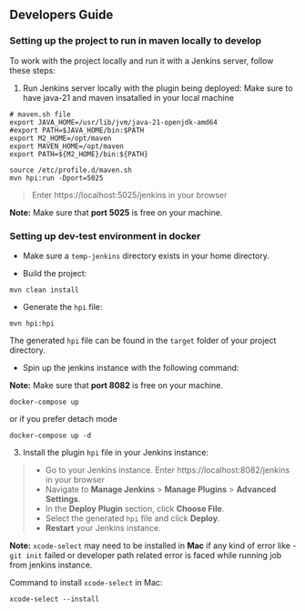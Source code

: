 ## Developers Guide

### Setting up the project to run in maven locally to develop
To work with the project locally and run it with a Jenkins server, follow these steps:

1. Run Jenkins server locally with the plugin being deployed:
Make sure to have java-21 and maven insatalled in your local machine

```
# maven.sh file
export JAVA_HOME=/usr/lib/jvm/java-21-openjdk-amd64
#export PATH=$JAVA_HOME/bin:$PATH
export M2_HOME=/opt/maven
export MAVEN_HOME=/opt/maven
export PATH=${M2_HOME}/bin:${PATH}
```

```
source /etc/profile.d/maven.sh 
mvn hpi:run -Dport=5025 
```
> Enter https://localhost:5025/jenkins in your browser

**Note:** Make sure that **port 5025** is free on your machine.

### Setting up dev-test environment in docker

* Make sure a `temp-jenkins` directory exists in your home directory.

* Build the project:
```
mvn clean install
```

* Generate the `hpi` file:
```
mvn hpi:hpi
```

The generated `hpi` file can be found in the `target` folder of your project directory.


* Spin up the jenkins instance with the following command:

**Note:** Make sure that **port 8082** is free on your machine.

```
docker-compose up
```
or if you prefer detach mode
```
docker-compose up -d
```

3. Install the plugin `hpi` file in your Jenkins instance:
>- Go to your Jenkins instance. Enter https://localhost:8082/jenkins in your browser
>- Navigate to **Manage Jenkins** > **Manage Plugins** > **Advanced Settings**.
>- In the **Deploy Plugin** section, click **Choose File**.
>- Select the generated `hpi` file and click **Deploy**.
>- **Restart** your Jenkins instance.

**Note:** `xcode-select` may need to be installed in **Mac** if any kind of error like - `git init` failed or developer path related error is faced while running job from jenkins instance.

Command to install `xcode-select` in Mac:
```
xcode-select --install
```